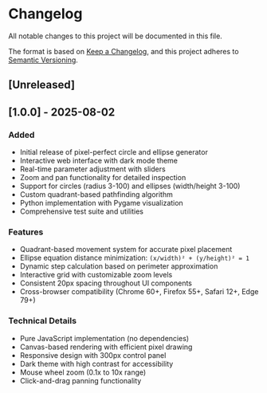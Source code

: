 # Changelog

All notable changes to this project will be documented in this file.

The format is based on [Keep a Changelog](https://keepachangelog.com/en/1.0.0/),
and this project adheres to [Semantic Versioning](https://semver.org/spec/v2.0.0.html).

## [Unreleased]

## [1.0.0] - 2025-08-02

### Added
- Initial release of pixel-perfect circle and ellipse generator
- Interactive web interface with dark mode theme
- Real-time parameter adjustment with sliders
- Zoom and pan functionality for detailed inspection
- Support for circles (radius 3-100) and ellipses (width/height 3-100)
- Custom quadrant-based pathfinding algorithm
- Python implementation with Pygame visualization
- Comprehensive test suite and utilities

### Features
- Quadrant-based movement system for accurate pixel placement
- Ellipse equation distance minimization: `(x/width)² + (y/height)² = 1`
- Dynamic step calculation based on perimeter approximation
- Interactive grid with customizable zoom levels
- Consistent 20px spacing throughout UI components
- Cross-browser compatibility (Chrome 60+, Firefox 55+, Safari 12+, Edge 79+)

### Technical Details
- Pure JavaScript implementation (no dependencies)
- Canvas-based rendering with efficient pixel drawing
- Responsive design with 300px control panel
- Dark theme with high contrast for accessibility
- Mouse wheel zoom (0.1x to 10x range)
- Click-and-drag panning functionality
